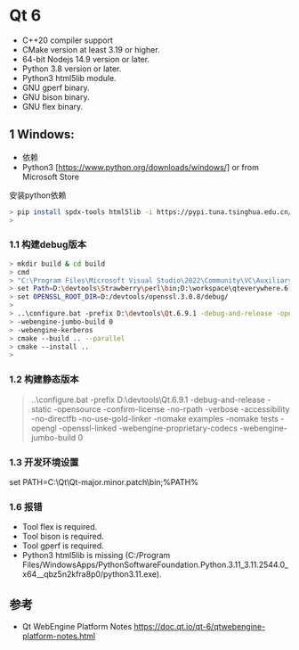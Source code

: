 
# Qt 6

- C++20 compiler support
- CMake version at least 3.19 or higher.
- 64-bit Nodejs 14.9 version or later.
- Python 3.8 version or later.
- Python3 html5lib module.
- GNU gperf binary.
- GNU bison binary.
- GNU flex binary.

## 1 Windows:

- 依赖
- Python3 [https://www.python.org/downloads/windows/] or from Microsoft Store

安装python依赖
```bash
> pip install spdx-tools html5lib -i https://pypi.tuna.tsinghua.edu.cn/simple
>
```

### 1.1 构建debug版本
```bash
> mkdir build & cd build
> cmd
> "C:\Program Files\Microsoft Visual Studio\2022\Community\VC\Auxiliary\Build\vcvars64.bat"
> set Path=D:\devtools\Strawberry\perl\bin;D:\workspace\qteverywhere.6.9.1\gnuwin32\bin;%Path%
> set OPENSSL_ROOT_DIR=D:/devtools/openssl.3.0.8/debug/
>
> ..\configure.bat -prefix D:\devtools\Qt.6.9.1 -debug-and-release -opensource -confirm-license -no-rpath -verbose -accessibility -no-directfb -no-use-gold-linker -nomake examples -nomake tests -opengl -openssl-linked -webengine-proprietary-codecs -webengine-jumbo-build 0
> -webengine-jumbo-build 0
> -webengine-kerberos
> cmake --build .. --parallel
> cmake --install ..
>
```

### 1.2 构建静态版本
> ..\configure.bat -prefix D:\devtools\Qt.6.9.1 -debug-and-release -static -opensource -confirm-license -no-rpath -verbose -accessibility -no-directfb -no-use-gold-linker -nomake examples -nomake tests -opengl -openssl-linked -webengine-proprietary-codecs -webengine-jumbo-build 0

### 1.3 开发环境设置

set PATH=C:\Qt\Qt-major.minor.patch\bin;%PATH%


### 1.6 报错
 * Tool flex is required.
 * Tool bison is required.
 * Tool gperf is required.
 * Python3 html5lib is missing (C:/Program Files/WindowsApps/PythonSoftwareFoundation.Python.3.11_3.11.2544.0_x64__qbz5n2kfra8p0/python3.11.exe).


## 参考
- Qt WebEngine Platform Notes https://doc.qt.io/qt-6/qtwebengine-platform-notes.html
